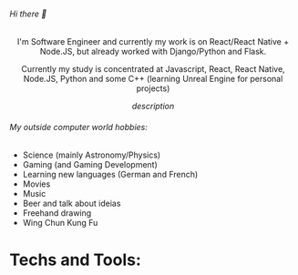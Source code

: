 ###### Hi there 👋 

<div align='center'>
<p>
I'm Software Engineer and currently my work is on React/React Native + Node.JS, but already worked with Django/Python and Flask.

Currently my study is concentrated at Javascript, React, React Native, Node.JS, Python and some C++ (learning Unreal Engine for personal projects)
</p>

*description*

</div>

###### My outside computer world hobbies:
- Science (mainly Astronomy/Physics)
- Gaming (and Gaming Development)
- Learning new languages (German and French)
- Movies
- Music
- Beer and talk about ideias
- Freehand drawing
- Wing Chun Kung Fu

# Techs and Tools: 


<!--
**git-BR/git-BR** is a ✨ _special_ ✨ repository because its `README.md` (this file) appears on your GitHub profile.

Here are some ideas to get you started:

- 🔭 I’m currently working on ...
- 🌱 I’m currently learning ...
- 👯 I’m looking to collaborate on ...
- 🤔 I’m looking for help with ...
- 💬 Ask me about ...
- 📫 How to reach me: ...
- 😄 Pronouns: ...
- ⚡ Fun fact: ...
-->
